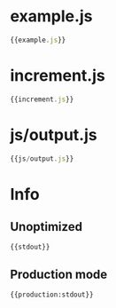 
# example.js

``` javascript
{{example.js}}
```

# increment.js

``` javascript
{{increment.js}}
```

# js/output.js

``` javascript
{{js/output.js}}
```

# Info

## Unoptimized

```
{{stdout}}
```

## Production mode

```
{{production:stdout}}
```